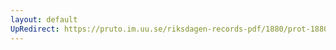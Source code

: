 ```yaml
---
layout: default
UpRedirect: https://pruto.im.uu.se/riksdagen-records-pdf/1880/prot-1880--ak--005.pdf
---
```

